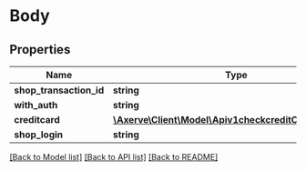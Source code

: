 # Body

## Properties
Name | Type | Description | Notes
------------ | ------------- | ------------- | -------------
**shop_transaction_id** | **string** |  | [optional] 
**with_auth** | **string** |  | [optional] 
**creditcard** | [**\Axerve\Client\Model\Apiv1checkcreditCardCreditcard**](Apiv1checkcreditCardCreditcard.md) |  | [optional] 
**shop_login** | **string** |  | [optional] 

[[Back to Model list]](../../README.md#documentation-for-models) [[Back to API list]](../../README.md#documentation-for-api-endpoints) [[Back to README]](../../README.md)

